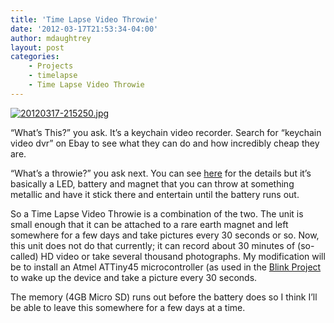 ```yaml
---
title: 'Time Lapse Video Throwie'
date: '2012-03-17T21:53:34-04:00'
author: mdaughtrey
layout: post
categories:
    - Projects
    - timelapse
    - Time Lapse Video Throwie
---
```


[![20120317-215250.jpg](/assets/uploads/2012/03/20120317-215250.jpg)](/assets/uploads/2012/03/20120317-215250.jpg)

“What’s This?” you ask. It’s a keychain video recorder. Search for “keychain video dvr” on Ebay to see what they can do and how incredibly cheap they are.

“What’s a throwie?” you ask next. You can see [here](http://www.instructables.com/id/LED-Throwies/ "here") for the details but it’s basically a LED, battery and magnet that you can throw at something metallic and have it stick there and entertain until the battery runs out.

So a Time Lapse Video Throwie is a combination of the two. The unit is small enough that it can be attached to a rare earth magnet and left somewhere for a few days and take pictures every 30 seconds or so. Now, this unit does not do that currently; it can record about 30 minutes of (so-called) HD video or take several thousand photographs. My modification will be to install an Atmel ATTiny45 microcontroller (as used in the [Blink Project](http://daughtrey.com/?cat=16 "Blink Project") to wake up the device and take a picture every 30 seconds.

The memory (4GB Micro SD) runs out before the battery does so I think I’ll be able to leave this somewhere for a few days at a time.
